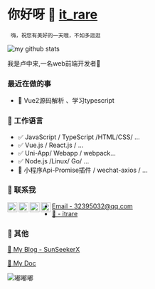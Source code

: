 <!--
 * @Descripttion: 
 * @version: 
 * @Author: Zhonglai
 * @Date: 2020-08-05 23:12:22
 * @LastEditTime: 2020-09-06 14:42:23
-->

# 你好呀 👋 [it_rare]() 
` 嗨，祝您有美好的一天哦，不如多逛逛`

![my github stats](https://github-readme-stats.vercel.app/api?username=luzhonglai&show_icons=true&hide_border=true)


我是卢中来,一名web前端开发者🚀

### 最近在做的事
- 🌱 Vue2源码解析 、学习typescript


### 📝 工作语言

- ✅ JavaScript / TypeScript /HTML/CSS/ ...
- ✅ Vue.js / React.js / ...
- ✅ Uni-App/ Webapp / webpack...
- ✅ Node.js /Linux/ Go/ ...
- 🔧 小程序Api-Promise插件 / wechat-axios / ...



### 📮 联系我

<a href="http://wpa.qq.com/msgrd?v=3&uin=&site=qq&menu=yes">
  <img align="left" alt="itrare" width="22px" src="https://cdn.jsdelivr.net/npm/simple-icons@3.1.0/icons/wechat.svg" />
</a>
<a href="#">
  <img align="left" alt="qq:32395032" width="22px" src="https://cdn.jsdelivr.net/npm/simple-icons@3.1.0/icons/tencentqq.svg" />
</a>
<a href="https://weibo.com/oreshura">
  <img align="left" alt="itrare" width="22px" src="https://cdn.jsdelivr.net/npm/simple-icons@3.1.0/icons/sinaweibo.svg" />
</a>
<a href="https://github.com/luzhonglai">
  <img align="left" alt="itrare" width="22px" src="https://cdn.jsdelivr.net/npm/simple-icons@3.1.0/icons/github.svg" />
</a>

- [Email - 32395032@qq.com](32395032@qq.com)
- [💬 - itrare]()




### 🤪 其他

[📌 My Blog - SunSeekerX](https://yoouu.cn/)

[📌 My Doc](https://sunseekerx.yoouu.cn/)



![嘟嘟嘟](https://visitor-badge.glitch.me/badge?page_id=abhisheknaiidu.abhisheknaiidu)


